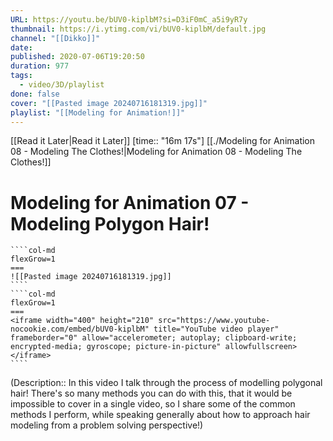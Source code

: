 ```yaml
---
URL: https://youtu.be/bUV0-kiplbM?si=D3iF0mC_a5i9yR7y
thumbnail: https://i.ytimg.com/vi/bUV0-kiplbM/default.jpg
channel: "[[Dikko]]"
date: 
published: 2020-07-06T19:20:50
duration: 977
tags:
  - video/3D/playlist
done: false
cover: "[[Pasted image 20240716181319.jpg]]"
playlist: "[[Modeling for Animation!]]"
---
```

[[Read it Later|Read it Later]] [time:: "16m 17s"]
[[./Modeling for Animation 08 - Modeling The Clothes!|Modeling for Animation 08 - Modeling The Clothes!]]
# Modeling for Animation 07 - Modeling Polygon Hair!
`````col
````col-md
flexGrow=1
===
![[Pasted image 20240716181319.jpg]]
````
````col-md
flexGrow=1
===
<iframe width="400" height="210" src="https://www.youtube-nocookie.com/embed/bUV0-kiplbM" title="YouTube video player" frameborder="0" allow="accelerometer; autoplay; clipboard-write; encrypted-media; gyroscope; picture-in-picture" allowfullscreen></iframe>
````
`````
(Description:: In this video I talk through the process of modelling polygonal hair! There's so many methods you can do with this, that it would be impossible to cover in a single video, so I share some of the common methods I perform, while speaking generally about how to approach hair modeling from a problem solving perspective!)
